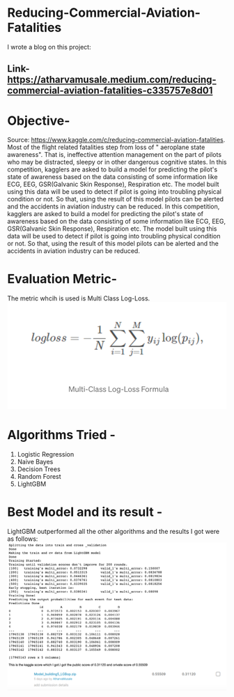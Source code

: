# Reducing-Commercial-Aviation-Fatalities
I wrote a blog on this project:

## Link- https://atharvamusale.medium.com/reducing-commercial-aviation-fatalities-c335757e8d01

# Objective-
Source: https://www.kaggle.com/c/reducing-commercial-aviation-fatalities. Most of the flight related fatalities step from loss of " aeroplane state awareness". That is, ineffective attention management on the part of pilots who may be distracted, sleepy or in other dangerous cognitive states. In this competition, kagglers are asked to build a model for predicting the pilot's state of awareness based on the data consisting of some information like ECG, EEG, GSR(Galvanic Skin Response), Respiration etc. The model built using this data will be used to detect if pilot is going into troubling physical condition or not. So that, using the result of this model pilots can be alerted and the accidents in aviation industry can be reduced.
In this competition, kagglers are asked to build a model for predicting the pilot's state of awareness based on the data consisting of some information like ECG, EEG, GSR(Galvanic Skin Response), Respiration etc. The model built using this data will be used to detect if pilot is going into troubling physical condition or not. So that, using the result of this model pilots can be alerted and the accidents in aviation industry can be reduced.

# Evaluation Metric- 
The metric whcih is used is Multi Class Log-Loss. 
![ScreenShot](https://github.com/AtharvaMusale/Reducing-Commercial-Aviation-Fatalities/blob/master/Screenshot%202021-01-26%20at%208.15.06%20AM.png)

# Algorithms Tried - 
1. Logistic Regression
2. Naive Bayes
3. Decision Trees
4. Random Forest
5. LightGBM

# Best Model and its result - 
LightGBM outperformed all the other algorithms and the results I got were as follows:
![ScreenShot](https://github.com/AtharvaMusale/Reducing-Commercial-Aviation-Fatalities/blob/master/Screenshot%202021-01-26%20at%208.22.02%20AM.png)

